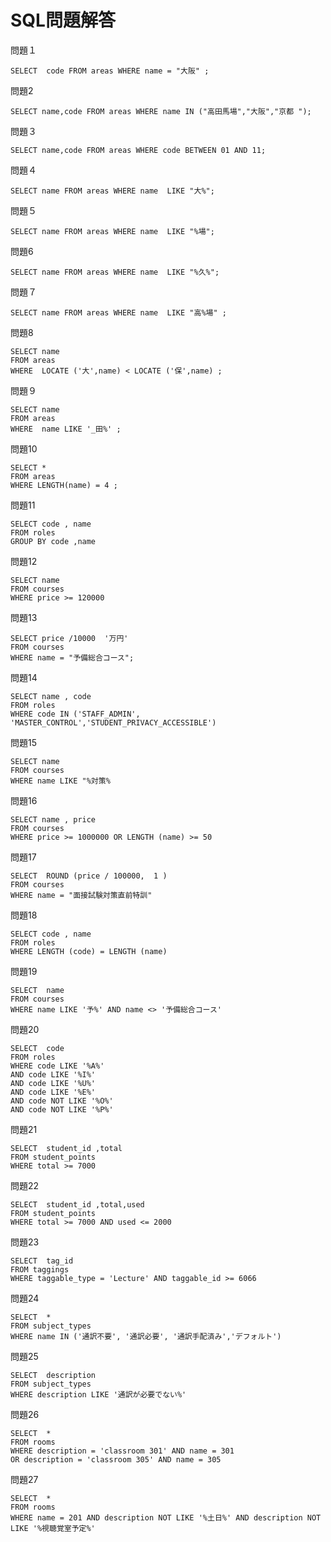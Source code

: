 # SQL問題解答
問題１

```
SELECT  code FROM areas WHERE name = "大阪" ;
```

問題2

```
SELECT name,code FROM areas WHERE name IN ("高田馬場","大阪","京都 ");
```

問題３
```
SELECT name,code FROM areas WHERE code BETWEEN 01 AND 11;
```
問題４

```
SELECT name FROM areas WHERE name  LIKE "大%";
```

問題５
```
SELECT name FROM areas WHERE name  LIKE "%場";
```

問題6

```
SELECT name FROM areas WHERE name  LIKE "%久%";
```

問題７
```
SELECT name FROM areas WHERE name  LIKE "高%場" ;
```
問題8

```
SELECT name
FROM areas  
WHERE  LOCATE ('大',name) < LOCATE ('保',name) ;
```

問題９

```
SELECT name
FROM areas  
WHERE  name LIKE '_田%' ;
```

問題10

```
SELECT *
FROM areas  
WHERE LENGTH(name) = 4 ;
```

問題11

```
SELECT code , name
FROM roles
GROUP BY code ,name
```

問題12 
```
SELECT name
FROM courses
WHERE price >= 120000
```
問題13
```
SELECT price /10000  '万円'
FROM courses
WHERE name = "予備総合コース";
```

問題14
```
SELECT name , code
FROM roles
WHERE code IN ('STAFF_ADMIN', 'MASTER_CONTROL','STUDENT_PRIVACY_ACCESSIBLE')
```
問題15

```
SELECT name
FROM courses
WHERE name LIKE "%対策%
```

問題16
```
SELECT name , price 
FROM courses
WHERE price >= 1000000 OR LENGTH (name) >= 50
```
問題17 
```
SELECT  ROUND (price / 100000,  1 )
FROM courses
WHERE name = "面接試験対策直前特訓"
```
問題18
```
SELECT code , name
FROM roles
WHERE LENGTH (code) = LENGTH (name)
```
問題19
```
SELECT  name
FROM courses
WHERE name LIKE '予%' AND name <> '予備総合コース'
```
問題20
```
SELECT  code 
FROM roles
WHERE code LIKE '%A%'
AND code LIKE '%I%'
AND code LIKE '%U%'
AND code LIKE '%E%'
AND code NOT LIKE '%O%'
AND code NOT LIKE '%P%'
```
問題21
```
SELECT  student_id ,total
FROM student_points
WHERE total >= 7000
```

問題22
```
SELECT  student_id ,total,used
FROM student_points
WHERE total >= 7000 AND used <= 2000
```
問題23

```
SELECT  tag_id
FROM taggings
WHERE taggable_type = 'Lecture' AND taggable_id >= 6066
```
問題24 
```
SELECT  *
FROM subject_types
WHERE name IN ('通訳不要', '通訳必要', '通訳手配済み','デフォルト')

```
問題25
```
SELECT  description
FROM subject_types
WHERE description LIKE '通訳が必要でない%'
```
問題26 
```
SELECT  *
FROM rooms 
WHERE description = 'classroom 301' AND name = 301
OR description = 'classroom 305' AND name = 305
```
問題27 
```
SELECT  *
FROM rooms 
WHERE name = 201 AND description NOT LIKE '%土日%' AND description NOT LIKE '%視聴覚室予定%'
```
